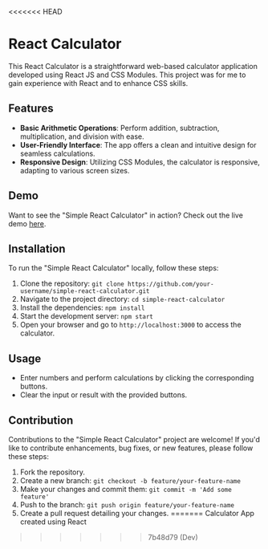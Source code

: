 <<<<<<< HEAD
# React Calculator

This React Calculator is a straightforward web-based calculator application developed using React JS and CSS Modules. This project was for me to gain experience with React and to enhance CSS skills.

## Features

- **Basic Arithmetic Operations**: Perform addition, subtraction, multiplication, and division with ease.
- **User-Friendly Interface**: The app offers a clean and intuitive design for seamless calculations.
- **Responsive Design**: Utilizing CSS Modules, the calculator is responsive, adapting to various screen sizes.

## Demo

Want to see the "Simple React Calculator" in action? Check out the live demo [here]([https://your-demo-link.com](https://jackhipperson.github.io/Calculator/)).

## Installation

To run the "Simple React Calculator" locally, follow these steps:

1. Clone the repository: `git clone https://github.com/your-username/simple-react-calculator.git`
2. Navigate to the project directory: `cd simple-react-calculator`
3. Install the dependencies: `npm install`
4. Start the development server: `npm start`
5. Open your browser and go to `http://localhost:3000` to access the calculator.

## Usage

- Enter numbers and perform calculations by clicking the corresponding buttons.
- Clear the input or result with the provided buttons.

## Contribution

Contributions to the "Simple React Calculator" project are welcome! If you'd like to contribute enhancements, bug fixes, or new features, please follow these steps:

1. Fork the repository.
2. Create a new branch: `git checkout -b feature/your-feature-name`
3. Make your changes and commit them: `git commit -m 'Add some feature'`
4. Push to the branch: `git push origin feature/your-feature-name`
5. Create a pull request detailing your changes.
=======
Calculator App created using React
>>>>>>> 7b48d79 (Dev)
